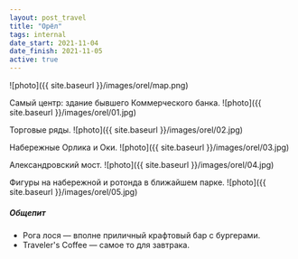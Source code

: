 ```yaml
---
layout: post_travel
title: "Орёл"
tags: internal
date_start: 2021-11-04
date_finish: 2021-11-05
active: true
---
```

![photo]({{ site.baseurl }}/images/orel/map.png)

Самый центр: здание бывшего Коммерческого банка.
![photo]({{ site.baseurl }}/images/orel/01.jpg)

Торговые ряды.
![photo]({{ site.baseurl }}/images/orel/02.jpg)

Набережные Орлика и Оки.
![photo]({{ site.baseurl }}/images/orel/03.jpg)

Александровский мост.
![photo]({{ site.baseurl }}/images/orel/04.jpg)

Фигуры на набережной и ротонда в ближайшем парке.
![photo]({{ site.baseurl }}/images/orel/05.jpg)

##### Общепит

* Рога лося — вполне приличный крафтовый бар с бургерами.
* Traveler's Coffee — самое то для завтрака.
